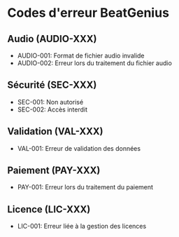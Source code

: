 # Codes d'erreur BeatGenius

## Audio (AUDIO-XXX)
- AUDIO-001: Format de fichier audio invalide
- AUDIO-002: Erreur lors du traitement du fichier audio

## Sécurité (SEC-XXX)
- SEC-001: Non autorisé
- SEC-002: Accès interdit

## Validation (VAL-XXX)
- VAL-001: Erreur de validation des données

## Paiement (PAY-XXX)
- PAY-001: Erreur lors du traitement du paiement

## Licence (LIC-XXX)
- LIC-001: Erreur liée à la gestion des licences
